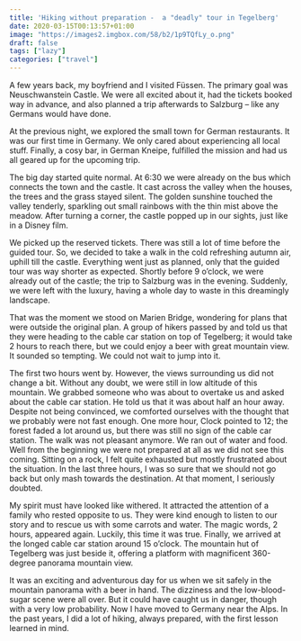 ```yaml
---
title: 'Hiking without preparation -  a "deadly" tour in Tegelberg'
date: 2020-03-15T00:13:57+01:00
image: "https://images2.imgbox.com/58/b2/1p9TQfLy_o.png"
draft: false
tags: ["lazy"]
categories: ["travel"]
---
```



A few years back, my boyfriend and I visited Füssen. The primary goal was Neuschwanstein Castle. We were all excited about it, had the tickets booked way in advance, and also planned a trip afterwards to Salzburg – like any Germans would have done. 

At the previous night, we explored the small town for German restaurants. It was our first time in Germany. We only cared about experiencing all local stuff. Finally, a cosy bar, in German Kneipe, fulfilled the mission and had us all geared up for the upcoming trip. 

The big day started quite normal. At 6:30 we were already on the bus which connects the town and the castle. It cast across the valley when the houses, the trees and the grass stayed silent. The golden sunshine touched the valley tenderly, sparkling out small rainbows with the thin mist above the meadow. After turning a corner, the castle popped up in our sights, just like in a Disney film.

We picked up the reserved tickets. There was still a lot of time before the guided tour. So, we decided to take a walk in the cold refreshing autumn air, uphill till the castle. Everything went just as planned, only that the guided tour was way shorter as expected. Shortly before 9 o’clock, we were already out of the castle; the trip to Salzburg was in the evening. Suddenly, we were left with the luxury, having a whole day to waste in this dreamingly landscape. 

That was the moment we stood on Marien Bridge, wondering for plans that were outside the original plan. A group of hikers passed by and told us that they were heading to the cable car station on top of Tegelberg; it would take 2 hours to reach there, but we could enjoy a beer with great mountain view. It sounded so tempting. We could not wait to jump into it. 

The first two hours went by. However, the views surrounding us did not change a bit. Without any doubt, we were still in low altitude of this mountain. We grabbed someone who was about to overtake us and asked about the cable car station. He told us that it was about half an hour away. Despite not being convinced, we comforted ourselves with the thought that we probably were not fast enough. One more hour, Clock pointed to 12; the forest faded a lot around us, but there was still no sign of the cable car station. The walk was not pleasant anymore. We ran out of water and food. Well from the beginning we were not prepared at all as we did not see this coming. Sitting on a rock, I felt quite exhausted but mostly frustrated about the situation. In the last three hours, I was so sure that we should not go back but only mash towards the destination. At that moment, I seriously doubted. 

My spirit must have looked like withered. It attracted the attention of a family who rested opposite to us. They were kind enough to listen to our story and to rescue us with some carrots and water. The magic words, 2 hours, appeared again. Luckily, this time it was true. Finally, we arrived at the longed cable car station around 15 o’clock. The mountain hut of Tegelberg was just beside it, offering a platform with magnificent 360-degree panorama mountain view.

It was an exciting and adventurous day for us when we sit safely in the mountain panorama with a beer in hand. The dizziness and the low-blood-sugar scene were all over. But it could have caught us in danger, though with a very low probability. Now I have moved to Germany near the Alps. In the past years, I did a lot of hiking, always prepared, with the first lesson learned in mind.

